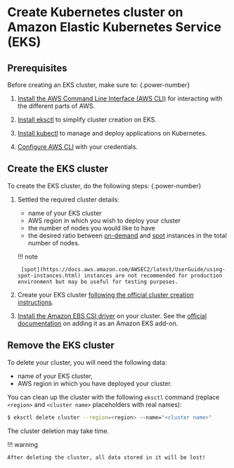 # Create Kubernetes cluster on Amazon Elastic Kubernetes Service (EKS)

## Prerequisites

Before creating an EKS cluster, make sure to:
{.power-number}

1. [Install the AWS Command Line Interface (AWS CLI)](https://docs.aws.amazon.com/cli/latest/userguide/cli-chap-install.html) for interacting with the different parts of AWS.

2. [Install eksctl](https://github.com/weaveworks/eksctl#installation) to simplify cluster creation on EKS.

3. [Install kubectl](https://kubernetes.io/docs/tasks/tools/) to manage and deploy applications on Kubernetes.

4. [Configure AWS CLI](https://docs.aws.amazon.com/cli/latest/userguide/cli-chap-configure.html) with your credentials.

## Create the EKS cluster

To create the EKS cluster, do the following steps:
{.power-number}

1. Settled the required cluster details:

    * name of your EKS cluster
    * AWS region in which you wish to deploy your cluster
    * the number of nodes you would like to have
    * the desired ratio between [on-demand](https://docs.aws.amazon.com/AWSEC2/latest/UserGuide/ec2-on-demand-instances.html)
        and [spot](https://docs.aws.amazon.com/AWSEC2/latest/UserGuide/using-spot-instances.html) instances in the total number of nodes.

    !!! note

        [spot](https://docs.aws.amazon.com/AWSEC2/latest/UserGuide/using-spot-instances.html) instances are not recommended for production environment but may be useful for testing purposes.

2. Create your EKS cluster [following the official cluster creation instructions](https://docs.aws.amazon.com/eks/latest/userguide/create-cluster.html).
3. [Install the Amazon EBS CSI driver](https://docs.aws.amazon.com/eks/latest/userguide/ebs-csi.html) on your cluster. See the [official documentation](https://docs.aws.amazon.com/eks/latest/userguide/managing-ebs-csi.html) on adding it as an Amazon EKS add-on.

## Remove the EKS cluster

To delete your cluster, you will need the following data:

* name of your EKS cluster,
* AWS region in which you have deployed your cluster.

You can clean up the cluster with the following `eksctl` command (replace `<region>` and `<cluster name>` placeholders with real names):

``` {.bash data-prompt="$" }
$ eksctl delete cluster --region=<region> --name="<cluster name>"
```

The cluster deletion may take time.

!!! warning

    After deleting the cluster, all data stored in it will be lost!